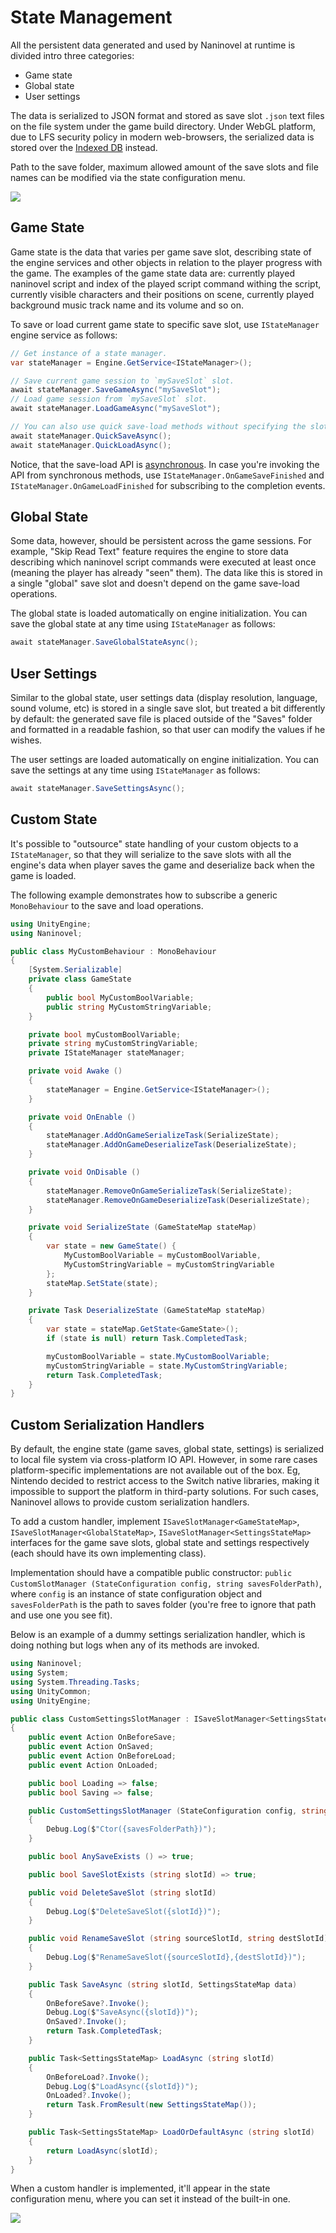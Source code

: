 ﻿# State Management

All the persistent data generated and used by Naninovel at runtime is divided intro three categories:

- Game state
- Global state
- User settings

The data is serialized to JSON format and stored as save slot `.json` text files on the file system under the game build directory. Under WebGL platform, due to LFS security policy in modern web-browsers, the serialized data is stored over the [Indexed DB](https://en.wikipedia.org/wiki/Indexed_Database_API) instead.

Path to the save folder, maximum allowed amount of the save slots and file names can be modified via the state configuration menu.

![](https://i.gyazo.com/ed5f97de87615d438f1b28ec7c1140c9.png)

## Game State

Game state is the data that varies per game save slot, describing state of the engine services and other objects in relation to the player progress with the game. The examples of the game state data are: currently played naninovel script and index of the played script command withing the script, currently visible characters and their positions on scene, currently played background music track name and its volume and so on.

To save or load current game state to specific save slot, use `IStateManager` engine service as follows:

```csharp
// Get instance of a state manager.
var stateManager = Engine.GetService<IStateManager>();

// Save current game session to `mySaveSlot` slot.
await stateManager.SaveGameAsync("mySaveSlot");
// Load game session from `mySaveSlot` slot.
await stateManager.LoadGameAsync("mySaveSlot");

// You can also use quick save-load methods without specifying the slot names.
await stateManager.QuickSaveAsync();
await stateManager.QuickLoadAsync();
```
Notice, that the save-load API is [asynchronous](https://docs.microsoft.com/en-us/dotnet/csharp/programming-guide/concepts/async/). In case you're invoking the API from synchronous methods, use `IStateManager.OnGameSaveFinished` and `IStateManager.OnGameLoadFinished` for subscribing to the completion events.

## Global State

Some data, however, should be persistent across the game sessions. For example, "Skip Read Text" feature requires the engine to store data describing which naninovel script commands were executed at least once (meaning the player has already "seen" them). The data like this is stored in a single "global" save slot and doesn't depend on the game save-load operations.

The global state is loaded automatically on engine initialization. You can save the global state at any time using `IStateManager` as follows:

```csharp
await stateManager.SaveGlobalStateAsync();
```

## User Settings

Similar to the global state, user settings data (display resolution, language, sound volume, etc) is stored in a single save slot, but treated a bit differently by default: the generated save file is placed outside of the "Saves" folder and formatted in a readable fashion, so that user can modify the values if he wishes. 

The user settings are loaded automatically on engine initialization. You can save the settings at any time using `IStateManager` as follows:

```csharp
await stateManager.SaveSettingsAsync();
```

## Custom State

It's possible to "outsource" state handling of your custom objects to a `IStateManager`, so that they will serialize to the save slots with all the engine's data when player saves the game and deserialize back when the game is loaded. 

The following example demonstrates how to subscribe a generic `MonoBehaviour` to the save and load operations.

```csharp
using UnityEngine;
using Naninovel;

public class MyCustomBehaviour : MonoBehaviour
{
    [System.Serializable]
    private class GameState 
    { 
    	public bool MyCustomBoolVariable; 
    	public string MyCustomStringVariable; 
    }

    private bool myCustomBoolVariable;
    private string myCustomStringVariable;
    private IStateManager stateManager;

    private void Awake ()
    {
        stateManager = Engine.GetService<IStateManager>();
    }

    private void OnEnable ()
    {
        stateManager.AddOnGameSerializeTask(SerializeState);
        stateManager.AddOnGameDeserializeTask(DeserializeState);
    }

    private void OnDisable ()
    {
        stateManager.RemoveOnGameSerializeTask(SerializeState);
        stateManager.RemoveOnGameDeserializeTask(DeserializeState);
    }

    private void SerializeState (GameStateMap stateMap)
    {
        var state = new GameState() {
            MyCustomBoolVariable = myCustomBoolVariable,
            MyCustomStringVariable = myCustomStringVariable
        };
        stateMap.SetState(state);
    }

    private Task DeserializeState (GameStateMap stateMap)
    {
        var state = stateMap.GetState<GameState>();
        if (state is null) return Task.CompletedTask;

        myCustomBoolVariable = state.MyCustomBoolVariable;
        myCustomStringVariable = state.MyCustomStringVariable;
        return Task.CompletedTask;
    }
}
```

## Custom Serialization Handlers

By default, the engine state (game saves, global state, settings) is serialized to local file system via cross-platform IO API. However, in some rare cases platform-specific implementations are not available out of the box. Eg, Nintendo decided to restrict access to the Switch native libraries, making it impossible to support the platform in third-party solutions. For such cases, Naninovel allows to provide custom serialization handlers.

To add a custom handler, implement `ISaveSlotManager<GameStateMap>`, `ISaveSlotManager<GlobalStateMap>`, `ISaveSlotManager<SettingsStateMap>` interfaces for the game save slots, global state and settings respectively (each should have its own implementing class).

Implementation should have a compatible public constructor: `public CustomSlotManager (StateConfiguration config, string savesFolderPath)`, where `config` is an instance of state configuration object and `savesFolderPath` is the path to saves folder (you're free to ignore that path and use one you see fit).

Below is an example of a dummy settings serialization handler, which is doing nothing but logs when any of its methods are invoked.

```csharp
using Naninovel;
using System;
using System.Threading.Tasks;
using UnityCommon;
using UnityEngine;

public class CustomSettingsSlotManager : ISaveSlotManager<SettingsStateMap>
{
    public event Action OnBeforeSave;
    public event Action OnSaved;
    public event Action OnBeforeLoad;
    public event Action OnLoaded;

    public bool Loading => false;
    public bool Saving => false;

    public CustomSettingsSlotManager (StateConfiguration config, string savesFolderPath)
    {
        Debug.Log($"Ctor({savesFolderPath})");
    }

    public bool AnySaveExists () => true;

    public bool SaveSlotExists (string slotId) => true;

    public void DeleteSaveSlot (string slotId)
    {
        Debug.Log($"DeleteSaveSlot({slotId})");
    }

    public void RenameSaveSlot (string sourceSlotId, string destSlotId)
    {
        Debug.Log($"RenameSaveSlot({sourceSlotId},{destSlotId})");
    }

    public Task SaveAsync (string slotId, SettingsStateMap data)
    {
        OnBeforeSave?.Invoke();
        Debug.Log($"SaveAsync({slotId})");
        OnSaved?.Invoke();
        return Task.CompletedTask;
    }

    public Task<SettingsStateMap> LoadAsync (string slotId)
    {
        OnBeforeLoad?.Invoke();
        Debug.Log($"LoadAsync({slotId})");
        OnLoaded?.Invoke();
        return Task.FromResult(new SettingsStateMap());
    }

    public Task<SettingsStateMap> LoadOrDefaultAsync (string slotId)
    {
        return LoadAsync(slotId);
    }
}
```

When a custom handler is implemented, it'll appear in the state configuration menu, where you can set it instead of the built-in one.

![](https://i.gyazo.com/10ef2735e9ba85ba0ed71cf9b2c33c0b.png)

